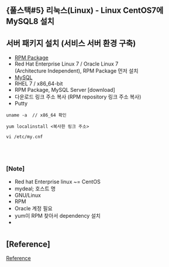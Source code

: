 ## {풀스택#5} 리눅스(Linux) - Linux CentOS7에 MySQL8 설치

## **서버 패키지 설치 (서비스 서버 환경 구축)**

- [RPM Package](https://dev.mysql.com/downloads/repo/yum/)
- Red Hat Enterprise Linux 7 / Oracle Linux 7 <br/>
  (Architecture Independent), RPM Package 먼저 설치
- [MySQL](https://dev.mysql.com/downloads/mysql/)
- RHEL 7 / x86_64-bit
- RPM Package, MySQL Server [download]
- 다운로드 링크 주소 복사 (RPM repository 링크 주소 복사)
- Putty

```putty
uname -a  // x86_64 확인

yum localinstall <복사한 링크 주소>

vi /etc/my.cnf
```

<br/>

#

### [Note]

- Red hat Enterprise linux ~= CentOS
- mydeal; 호스트 명
- GNU/Linux
- RPM
- Oracle 계정 필요
- yum이 RPM 찾아서 dependency 설치
-

#

## [Reference]

[Reference](https://www.youtube.com/watch?v=dJU7VARhCqE&list=PLEOnZ6GeucBVj0V5JFQx_6XBbZrrynzMh&index=14)
